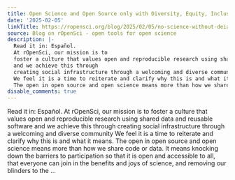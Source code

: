 ```yaml
---
title: Open Science and Open Source only with Diversity, Equity, Inclusion, and Accessibility
date: '2025-02-05'
linkTitle: https://ropensci.org/blog/2025/02/05/no-science-without-deia/
source: Blog on rOpenSci - open tools for open science
description: |-
  Read it in: Español.
  At rOpenSci, our mission is to
  foster a culture that values open and reproducible research using shared data and reusable software
  and we achieve this through
  creating social infrastructure through a welcoming and diverse community
  We feel it is a time to reiterate and clarify why this is and what it means.
  The open in open source and open science means more than how we share code or data. It means knocking down the barriers to participation so that it is open and accessible to all, that everyone can join in the benefits and joys of science, and removing our blinders to the ...
disable_comments: true
---
```

Read it in: Español.
At rOpenSci, our mission is to
foster a culture that values open and reproducible research using shared data and reusable software
and we achieve this through
creating social infrastructure through a welcoming and diverse community
We feel it is a time to reiterate and clarify why this is and what it means.
The open in open source and open science means more than how we share code or data. It means knocking down the barriers to participation so that it is open and accessible to all, that everyone can join in the benefits and joys of science, and removing our blinders to the ...